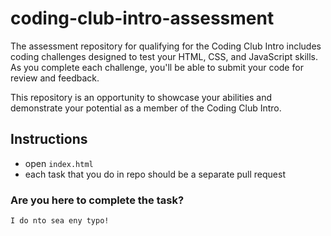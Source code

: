 # coding-club-intro-assessment
The assessment repository for qualifying for the Coding Club Intro includes coding challenges designed to test your HTML, CSS, and JavaScript skills.
As you complete each challenge, you'll be able to submit your code for review and feedback. 

This repository is an opportunity to showcase your abilities and demonstrate your potential as a member of the Coding Club Intro.

## Instructions

- open ``index.html``
- each task that you do in repo should be a separate pull request

### **Are you here to complete the task?**

`I do nto sea eny typo!`




